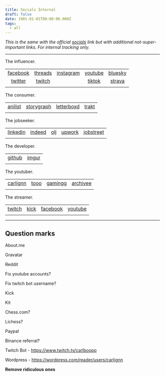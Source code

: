 ```yaml
---
title: Socials Internal
draft: false
date: 1901-01-01T00:00:00.000Z
tags:
  - all
---
```


*This is the same with the official [socials](/socials) link but with additional not-super-important links. For internal tracking only.*

***

The influencer.

|                                            |                                          |                                              |                                            |                                                              |
| :----------------------------------------: | :--------------------------------------: | :------------------------------------------: | :----------------------------------------: | :----------------------------------------------------------: |
| [facebook](https://facebook.com/carlignn/) | [threads](https://threads.net/carlignn/) | [instagram](https://instagram.com/carlignn/) |  [youtube](https://youtube.com/@carlignn/) | [bluesky](https://bsky.app/profile/carlignn.carlgaspar.com/) |
|  [twitter](https://twitter.com/cxrlignn/)  |   [twitch](https://twitch.tv/carlignn/)  |                                              | [tiktok](https://www.tiktok.com/@carlignn) |          [strava](https://anilist.co/user/carlignn/)         |
|                                            |                                          |                                              |                                            |                                                              |

The consumer.

|                                              |                                                               |                                                |                                          |
| :------------------------------------------: | :-----------------------------------------------------------: | :--------------------------------------------: | :--------------------------------------: |
| [anilist](https://anilist.co/user/carlignn/) | [storygraph](https://app.thestorygraph.com/profile/carlignn/) | [letterboxd](https://letterboxd.com/carlignn/) | [trakt](https://trakt.tv/users/carlignn) |
|                                              |                                                               |                                                |                                          |

The jobseeker.

|                                                   |                                                      |                                                           |                                                                  |                                                                      |
| :-----------------------------------------------: | :--------------------------------------------------: | :-------------------------------------------------------: | :--------------------------------------------------------------: | :------------------------------------------------------------------: |
| [linkedin](https://www.linkedin.com/in/carlignn/) | [indeed](https://profile.indeed.com/p/carlg-3j9gf74) | [olj](https://www.onlinejobs.ph/jobseekers/info/2972349/) | [upwork](https://www.upwork.com/freelancers/~01cfbc6966ef5bfd83) | [jobstreet](https://ph.jobstreet.com/profile/carl-gaspar-7B3xYkHRSV) |
|                                                   |                                                      |                                                           |                                                                  |                                                                      |

The developer.

|                                        |                                          |
| :------------------------------------: | :--------------------------------------: |
| [github](https://github.com/carlignn/) | [imgur](https://imgur.com/user/carlignn) |
|                                        |                                          |

The youtuber.

|                                            |                                           |                                                 |                                                   |
| :----------------------------------------: | :---------------------------------------: | :---------------------------------------------: | :-----------------------------------------------: |
| [carlignn](https://youtube.com/@carlignn/) | [tooo](https://youtube.com/@carlignntoo/) | [gamingg](https://youtube.com/@carlignngaming/) | [archivee](https://youtube.com/@carlignnarchive/) |
|                                            |                                           |                                                 |                                                   |

The streamer.

|                                       |                                    |                                            |                                           |
| :-----------------------------------: | :--------------------------------: | :----------------------------------------: | :---------------------------------------: |
| [twitch](https://twitch.tv/carlignn/) | [kick](https://kick.com/carlignn/) | [facebook](https://facebook.com/carlignn/) | [youtube](https://youtube.com/@carlignn/) |
|                                       |                                    |                                            |                                           |

***

## Question marks

About.me

Gravatar

Reddit

Fix youtube accounts?

Fix twitch bot username?

Kick

Kit

Chess.com?

Lichess?

Paypal

Binance referral?

Twitch Bot - https://www.twitch.tv/carlboopp

Wordpress - https://wordpress.com/reader/users/carlignn

**Remove ridiculous ones**
